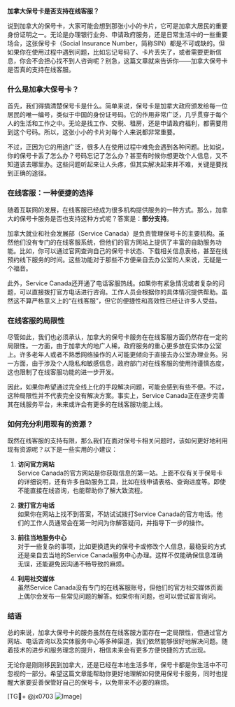 **加拿大保号卡是否支持在线客服？**

说到加拿大的保号卡，大家可能会想到那张小小的卡片，它可是加拿大居民的重要身份证明之一。无论是办理银行业务、申请政府服务，还是日常生活中的一些重要场合，这张保号卡（Social Insurance Number，简称SIN）都是不可或缺的。但如果你在使用过程中遇到问题，比如忘记号码了、卡片丢失了，或者需要更新信息，你会不会担心找不到人咨询呢？别急，这篇文章就来告诉你——加拿大保号卡是否真的支持在线客服。

### 什么是加拿大保号卡？

首先，我们得搞清楚保号卡是什么。简单来说，保号卡是加拿大政府颁发给每一位居民的唯一编号，类似于中国的身份证号码。它的作用非常广泛，几乎贯穿于每个人的生活和工作之中。无论是找工作、交税、租房，还是申请政府福利，都需要用到这个号码。所以，这张小小的卡片对每个人来说都非常重要。

不过，正因为它的用途广泛，很多人在使用过程中难免会遇到各种问题。比如说，你的保号卡丢了怎么办？号码忘记了怎么办？甚至有时候你想更改个人信息，又不知道该去哪里办。这些问题听起来让人头疼，但其实解决起来并不难，关键是要找到正确的途径。

### 在线客服：一种便捷的选择

随着互联网的发展，在线客服已经成为很多机构提供服务的一种方式。那么，加拿大的保号卡服务是否也支持这种方式呢？答案是：**部分支持**。

加拿大就业和社会发展部（Service Canada）是负责管理保号卡的主要机构。虽然他们没有专门的在线客服系统，但他们的官方网站上提供了丰富的自助服务功能。比如，你可以通过官网查询自己的保号卡状态、下载相关信息表格，甚至在线预约线下服务的时间。这些功能对于那些不方便亲自去办公室的人来说，无疑是一个福音。

此外，Service Canada还开通了电话客服热线。如果你有紧急情况或者复杂的问题，可以直接拨打官方电话进行咨询。工作人员会根据你的具体情况提供帮助。虽然这不算严格意义上的“在线客服”，但它的便捷性和高效性已经让许多人受益。

### 在线客服的局限性

尽管如此，我们也必须承认，加拿大的保号卡服务在在线客服方面仍然存在一定的局限性。一方面，由于加拿大的地广人稀，政府服务的重心更多放在实体办公室上。许多老年人或者不熟悉网络操作的人可能更倾向于直接去办公室办理业务。另一方面，由于涉及个人隐私和敏感信息，政府部门对在线客服的使用持谨慎态度，这也限制了在线客服功能的进一步开发。

因此，如果你希望通过完全线上化的手段解决问题，可能会感到有些不便。不过，这种局限性并不代表完全没有解决方案。事实上，Service Canada正在逐步完善其在线服务平台，未来或许会有更多的在线客服功能上线。

### 如何充分利用现有的资源？

既然在线客服的支持有限，那么我们在面对保号卡相关问题时，该如何更好地利用现有资源呢？以下是一些实用的小建议：

1. **访问官方网站**  
   Service Canada的官方网站是你获取信息的第一站。上面不仅有关于保号卡的详细说明，还有许多自助服务工具，比如在线申请表格、查询进度等。即使不能直接在线咨询，也能帮助你了解大致流程。

2. **拨打官方电话**  
   如果你在网站上找不到答案，不妨试试拨打Service Canada的官方电话。他们的工作人员通常会在第一时间为你解答疑问，并指导下一步的操作。

3. **前往当地服务中心**  
   对于一些复杂的事项，比如更换遗失的保号卡或修改个人信息，最稳妥的方式还是亲自去当地的Service Canada服务中心办理。这样不仅能确保信息准确无误，还能避免因沟通不畅导致的麻烦。

4. **利用社交媒体**  
   虽然Service Canada没有专门的在线客服账号，但他们的官方社交媒体页面上偶尔会发布一些常见问题的解答。如果你有问题，也可以尝试留言询问。

### 结语

总的来说，加拿大保号卡的服务虽然在在线客服方面存在一定局限性，但通过官方网站、电话咨询以及实体服务中心等多种渠道，我们依然能够很好地解决问题。随着技术的进步和服务理念的提升，相信未来会有更多方便快捷的方式出现。

无论你是刚刚移民到加拿大，还是已经在本地生活多年，保号卡都是你生活中不可忽视的一部分。希望这篇文章能帮助你更好地理解如何使用保号卡服务，同时也提醒大家要妥善保管好自己的保号卡，以免带来不必要的麻烦。

[TG💪+ @jx0703 ![Image](https://github.com/user-attachments/assets/dbca1d08-cadb-493c-b0ec-ad6f7a83f270)]